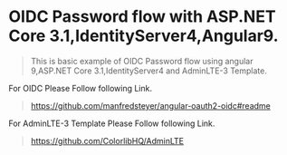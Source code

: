 # OIDC Password flow with ASP.NET Core 3.1,IdentityServer4,Angular9.

>This is basic example of OIDC Password flow using angular 9,ASP.NET Core 3.1,IdentityServer4 and AdminLTE-3 Template.

For OIDC Please Follow following Link.
>https://github.com/manfredsteyer/angular-oauth2-oidc#readme

For AdminLTE-3 Template Please Follow following Link.
>https://github.com/ColorlibHQ/AdminLTE

